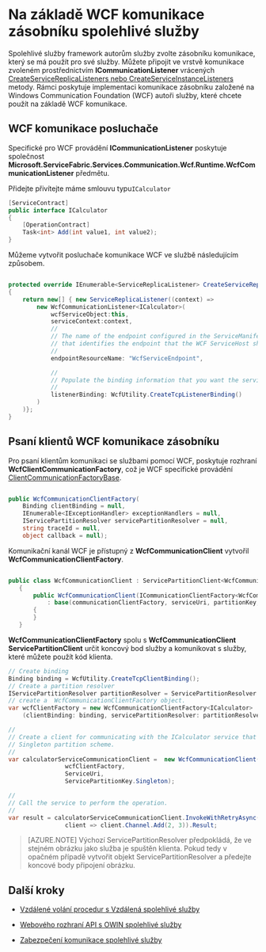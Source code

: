 <properties
   pageTitle="Spolehlivé zásobníku komunikace služby WCF | Microsoft Azure"
   description="Předdefinované zásobníku komunikace WCF struktury služba poskytuje komunikace klienta služby WCF spolehlivé služby."
   services="service-fabric"
   documentationCenter=".net"
   authors="BharatNarasimman"
   manager="timlt"
   editor="vturecek"/>

<tags
   ms.service="service-fabric"
   ms.devlang="dotnet"
   ms.topic="article"
   ms.tgt_pltfrm="na"
   ms.workload="required"
   ms.date="07/26/2016"
   ms.author="bharatn"/>

# <a name="wcf-based-communication-stack-for-reliable-services"></a>Na základě WCF komunikace zásobníku spolehlivé služby
Spolehlivé služby framework autorům služby zvolte zásobníku komunikace, který se má použít pro své služby. Můžete připojit ve vrstvě komunikace zvoleném prostřednictvím **ICommunicationListener** vrácených [CreateServiceReplicaListeners nebo CreateServiceInstanceListeners](service-fabric-reliable-services-communication.md) metody. Rámci poskytuje implementaci komunikace zásobníku založené na Windows Communication Foundation (WCF) autoři služby, které chcete použít na základě WCF komunikace.

## <a name="wcf-communication-listener"></a>WCF komunikace posluchače
Specifické pro WCF provádění **ICommunicationListener** poskytuje společnost **Microsoft.ServiceFabric.Services.Communication.Wcf.Runtime.WcfCommunicationListener** předmětu.

Přidejte přivítejte máme smlouvu typu`ICalculator`

```csharp
[ServiceContract]
public interface ICalculator
{
    [OperationContract]
    Task<int> Add(int value1, int value2);
}
```

Můžeme vytvořit posluchače komunikace WCF ve službě následujícím způsobem.

```csharp

protected override IEnumerable<ServiceReplicaListener> CreateServiceReplicaListeners()
{
    return new[] { new ServiceReplicaListener((context) =>
        new WcfCommunicationListener<ICalculator>(
            wcfServiceObject:this,
            serviceContext:context,
            //
            // The name of the endpoint configured in the ServiceManifest under the Endpoints section
            // that identifies the endpoint that the WCF ServiceHost should listen on.
            //
            endpointResourceName: "WcfServiceEndpoint",

            //
            // Populate the binding information that you want the service to use.
            //
            listenerBinding: WcfUtility.CreateTcpListenerBinding()
        )
    )};
}

```

## <a name="writing-clients-for-the-wcf-communication-stack"></a>Psaní klientů WCF komunikace zásobníku
Pro psaní klientům komunikaci se službami pomocí WCF, poskytuje rozhraní **WcfClientCommunicationFactory**, což je WCF specifické provádění [ClientCommunicationFactoryBase](service-fabric-reliable-services-communication.md).

```csharp

public WcfCommunicationClientFactory(
    Binding clientBinding = null,
    IEnumerable<IExceptionHandler> exceptionHandlers = null,
    IServicePartitionResolver servicePartitionResolver = null,
    string traceId = null,
    object callback = null);
```

Komunikační kanál WCF je přístupný z **WcfCommunicationClient** vytvořil **WcfCommunicationClientFactory**.

```csharp

public class WcfCommunicationClient : ServicePartitionClient<WcfCommunicationClient<ICalculator>>
   {
       public WcfCommunicationClient(ICommunicationClientFactory<WcfCommunicationClient<ICalculator>> communicationClientFactory, Uri serviceUri, ServicePartitionKey partitionKey = null, TargetReplicaSelector targetReplicaSelector = TargetReplicaSelector.Default, string listenerName = null, OperationRetrySettings retrySettings = null)
           : base(communicationClientFactory, serviceUri, partitionKey, targetReplicaSelector, listenerName, retrySettings)
       {
       }
   }

```

**WcfCommunicationClientFactory** spolu s **WcfCommunicationClient** **ServicePartitionClient** určit koncový bod služby a komunikovat s služby, které můžete použít kód klienta.

```csharp
// Create binding
Binding binding = WcfUtility.CreateTcpClientBinding();
// Create a partition resolver
IServicePartitionResolver partitionResolver = ServicePartitionResolver.GetDefault();
// create a  WcfCommunicationClientFactory object.
var wcfClientFactory = new WcfCommunicationClientFactory<ICalculator>
    (clientBinding: binding, servicePartitionResolver: partitionResolver);

//
// Create a client for communicating with the ICalculator service that has been created with the
// Singleton partition scheme.
//
var calculatorServiceCommunicationClient =  new WcfCommunicationClient(
                wcfClientFactory,
                ServiceUri,
                ServicePartitionKey.Singleton);

//
// Call the service to perform the operation.
//
var result = calculatorServiceCommunicationClient.InvokeWithRetryAsync(
                client => client.Channel.Add(2, 3)).Result;

```
>[AZURE.NOTE] Výchozí ServicePartitionResolver předpokládá, že ve stejném obrázku jako služba je spuštěn klienta. Pokud tedy v opačném případě vytvořit objekt ServicePartitionResolver a předejte koncové body připojení obrázku.

## <a name="next-steps"></a>Další kroky
* [Vzdálené volání procedur s Vzdálená spolehlivé služby](service-fabric-reliable-services-communication-remoting.md)

* [Webového rozhraní API s OWIN spolehlivé služby](service-fabric-reliable-services-communication-webapi.md)

* [Zabezpečení komunikace spolehlivé služby](service-fabric-reliable-services-secure-communication.md)
